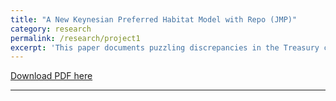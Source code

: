 ```yaml
---
title: "A New Keynesian Preferred Habitat Model with Repo (JMP)"
category: research
permalink: /research/project1
excerpt: 'This paper documents puzzling discrepancies in the Treasury cash and repo markets during the GFC and Covid-19. To explain these empirical observations, I develop a New Keynesian Preferred Habitat model that features market segmentation, financial frictions, and quality preference. I demonstrate a flight-to-liquidity demand for short-term Treasuries during the GFC, but a flight-from-safety supply for long-term Treasuries during Covid-19, emphasizing the role of (in)convenience yields during market distress. The model also verifies that repo rates are more ``risk-free” as they contain no price risk premia. Financial frictions reduce the transmission of conventional policy but enhance the effectiveness of QE. Additionally, the efficacy of monetary policies depends on the relative importance of the repo borrowing channel versus the cash borrowing channel. Overall, the results highlight the strong linkage between financial frictions and the real economy.'
---
```


<a href='https://indiana-my.sharepoint.com/:b:/g/personal/qwu2_iu_edu/Eb05CWKMTdFGrJJmYt8vXKcBX_M6dUxSABkhvnJXu4uAnQ?e=dIOCc5'>Download PDF here</a>

---

